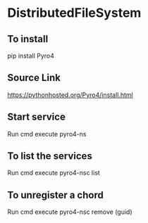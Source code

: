 # DistributedFileSystem

## To install
pip install Pyro4

## Source Link
https://pythonhosted.org/Pyro4/install.html

## Start service
Run cmd
execute pyro4-ns

## To list the services
Run cmd
execute pyro4-nsc list

## To unregister a chord
Run cmd
execute pyro4-nsc remove (guid)
